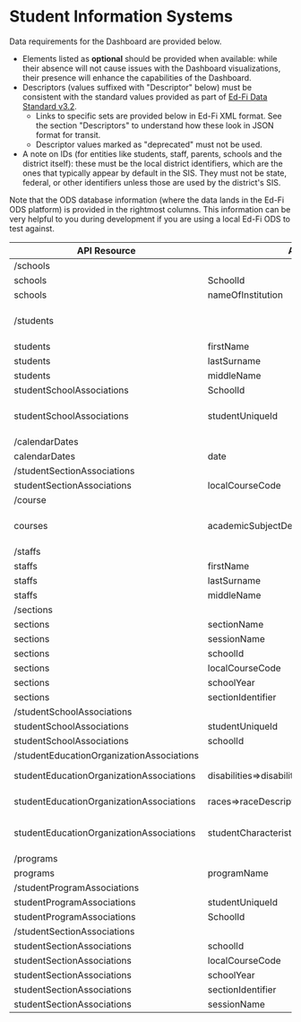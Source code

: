 # Student Information Systems

Data requirements for the Dashboard are provided below.

* Elements listed as **optional** should be provided when available: while their
  absence will not cause issues with the Dashboard visualizations, their
  presence will enhance the capabilities of the Dashboard.
* Descriptors (values suffixed with "Descriptor" below) must be consistent with
  the standard values provided as part of [Ed-Fi Data Standard
  v3.2](https://edfi.atlassian.net/wiki/spaces/EFDS32/overview).
  * Links to specific sets are provided below in Ed-Fi XML format. See the
    section "Descriptors" to understand how these look in JSON format for
    transit.
  * Descriptor values marked as "deprecated" must not be used.
* A note on IDs (for entities like students, staff, parents, schools and the
  district itself): these must be the local district identifiers, which are the
  ones that typically appear by default in the SIS. They must not be state,
  federal, or other identifiers unless those are used by the district's SIS.

Note that the ODS database information (where the data lands in the Ed-Fi ODS
platform) is provided in the rightmost columns. This information can be very
helpful to you during development if you are using a local Ed-Fi ODS to test
against.

| API Resource | API Resouce Field | Required/Optional | Constraints | ODS Database Table | ODS Database Column |
| --- | --- | --- | --- | --- | --- |
| /schools |     |     |     |     |     |
| schools | SchoolId | Required |     | edfi.School | SchoolId |
| schools | nameOfInstitution | Required |     | edfi.School | SchoolName |
| /students |     |     | Must provide all currently enrolled students in the current school year |     |     |
| students | firstName | Required |     | edfi.Student | FirstName |
| students | lastSurname | Required |     | edfi.Student | LastSurname |
| students | middleName | Optional |     | edfi.Student | MiddleName |
| studentSchoolAssociations | SchoolId | Required |     | edfi.StudentSchoolAssociation | SchoolId |
| studentSchoolAssociations | studentUniqueId | Required | Must be the local SIS identifier (i.e., not the state or other ID) | edfi.StudentSchoolAssociation | StudentUniqueId |
| /calendarDates |     |     |     |     |     |
| calendarDates | date | Required |     | edfi.CalendarDateCalendarEvent | Date |
| /studentSectionAssociations |     |     |     |     |     |
| studentSectionAssociations | localCourseCode | Required |     | edfi.StudentSectionAssociation | LocalCourseCode |
| /course |     |     |     |     |     |
| courses | academicSubjectDescriptor | Required | Must be an Ed-Fi value as defined in [AcademicSubjectDescriptor](https://github.com/Ed-Fi-Alliance-OSS/Ed-Fi-Standard/blob/v3.2.0/Descriptors/AcademicSubjectDescriptor.xml) | edfi.Course | AcademicSubjectDescriptorId |
| /staffs |     |     |     |     |     |
| staffs | firstName | Required |     | edfi.Staff | FirstName |
| staffs | lastSurname | Required |     | edfi.Staff | MiddleName |
| staffs | middleName | Optional |     | edfi.Staff | LastSurname |
| /sections |     |     |     |     |     |
| sections | sectionName | Required |     | edfi.Section | SectionName |
| sections | sessionName | Required |     | edfi.Section | SessionName |
| sections | schoolId | Required |     | edfi.Section | SchoolId |
| sections | localCourseCode | Required |     | edfi.Section | LocalCourseCode |
| sections | schoolYear | Required |     | edfi.Section | SchoolYear |
| sections | sectionIdentifier | Required |     | edfi.Section | SectionIdentifier |
| /studentSchoolAssociations |     |     |     |     |     |
| studentSchoolAssociations | studentUniqueId | Required |     | StudentSchoolAssociation | StudentUniqueId |
| studentSchoolAssociations | schoolId | Required |     | edfi.StudentSchoolAssociation | SchoolId |
| /studentEducationOrganizationAssociations |     |     |     |     |     |
| studentEducationOrganizationAssociations | disabilities=>disabilityDescriptor | Required | Must be an Ed-Fi value as defined in [DisabilityDescriptor](https://github.com/Ed-Fi-Alliance-OSS/Ed-Fi-Standard/blob/v3.2.0/Descriptors/DisabilityDescriptor.xml) | edfi.StudentEducationOrganizationAssociationDisability | DisabilityDescriptorId |
| studentEducationOrganizationAssociations | races=>raceDescriptor | Required | Must be an Ed-Fi value as defined in [RaceDescriptor](https://github.com/Ed-Fi-Alliance-OSS/Ed-Fi-Standard/blob/v3.2.0/Descriptors/RaceDescriptor.xml) | edfi.StudentEducationOrganizationAssociationRace | RaceDescriptorId |
| studentEducationOrganizationAssociations | studentCharacteristics=>studentCharacteristicDescriptor | Required | Must be an Ed-Fi value as defined in [StudentCharacteristic](https://github.com/Ed-Fi-Alliance-OSS/Ed-Fi-Standard/blob/v3.2.0/Descriptors/StudentCharacteristicDescriptor.xml) | edfi.StudentEducationOrganizationAssociationStudentCharacteristic | StudentCharacteristicDescriptorId |
| /programs |     |     |     |     |     |
| programs | programName | Required |     | edfi.StudentProgramAssociation | ProgramName |
| /studentProgramAssociations |     |     |     |     |     |
| studentProgramAssociations | studentUniqueId | Required |     | edfi.StudentProgramAssociation | StudentUniqueId |
| studentProgramAssociations | SchoolId | Required |     | edfi.StudentProgramAssociation | SchoolId |
| /studentSectionAssociations |     |     |     |     |     |
| studentSectionAssociations | schoolId | Required |     | edfi.StudentSectionAssociation | SchoolId |
| studentSectionAssociations | localCourseCode | Required |     | edfi.StudentSectionAssociation | LocalCourseCode |
| studentSectionAssociations | schoolYear | Required |     | edfi.StudentSectionAssociation | SchoolYear |
| studentSectionAssociations | sectionIdentifier | Required |     | edfi.StudentSectionAssociation | SectionIdentifier |
| studentSectionAssociations | sessionName | Required |     | edfi.StudentSectionAssociation | SessionName |
